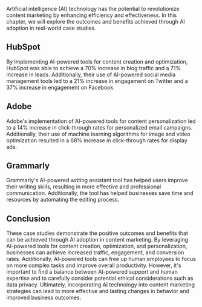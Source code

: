 
Artificial intelligence (AI) technology has the potential to revolutionize content marketing by enhancing efficiency and effectiveness. In this chapter, we will explore the outcomes and benefits achieved through AI adoption in real-world case studies.

HubSpot
-------

By implementing AI-powered tools for content creation and optimization, HubSpot was able to achieve a 70% increase in blog traffic and a 71% increase in leads. Additionally, their use of AI-powered social media management tools led to a 21% increase in engagement on Twitter and a 37% increase in engagement on Facebook.

Adobe
-----

Adobe's implementation of AI-powered tools for content personalization led to a 14% increase in click-through rates for personalized email campaigns. Additionally, their use of machine learning algorithms for image and video optimization resulted in a 68% increase in click-through rates for display ads.

Grammarly
---------

Grammarly's AI-powered writing assistant tool has helped users improve their writing skills, resulting in more effective and professional communication. Additionally, the tool has helped businesses save time and resources by automating the editing process.

Conclusion
----------

These case studies demonstrate the positive outcomes and benefits that can be achieved through AI adoption in content marketing. By leveraging AI-powered tools for content creation, optimization, and personalization, businesses can achieve increased traffic, engagement, and conversion rates. Additionally, AI-powered tools can free up human employees to focus on more complex tasks and improve overall productivity. However, it's important to find a balance between AI-powered support and human expertise and to carefully consider potential ethical considerations such as data privacy. Ultimately, incorporating AI technology into content marketing strategies can lead to more effective and lasting changes in behavior and improved business outcomes.
